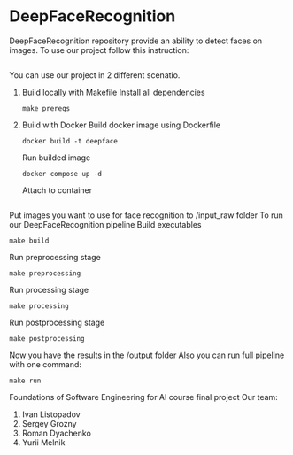 # DeepFaceRecognition
DeepFaceRecognition repository provide an ability to detect faces on images. To use our project follow this instruction:
```git clone https://github.com/yur1xfd/DeepFaceRecognition.git
```
You can use our project in 2 different scenatio.
1. Build locally with Makefile
   Install all dependencies
   ```
   make prereqs
   ```

2. Build with Docker
   Build docker image using Dockerfile
   ```
   docker build -t deepface
   ```
   Run builded image
   ```
   docker compose up -d
   ```
   Attach to container
   ```docker attach deepface-service-1
   ```
Put images you want to use for face recognition to /input_raw folder
To run our DeepFaceRecognition pipeline
Build executables
```
make build
```
Run preprocessing stage
```
make preprocessing
```
Run processing stage
```
make processing
```
Run postprocessing stage
```
make postprocessing
```
Now you have the results in the /output folder
Also you can run full pipeline with one command:
```
make run
```
   
    
Foundations of Software Engineering for AI course final project
Our team:
1. Ivan Listopadov
2. Sergey Grozny
3. Roman Dyachenko
4. Yurii Melnik
